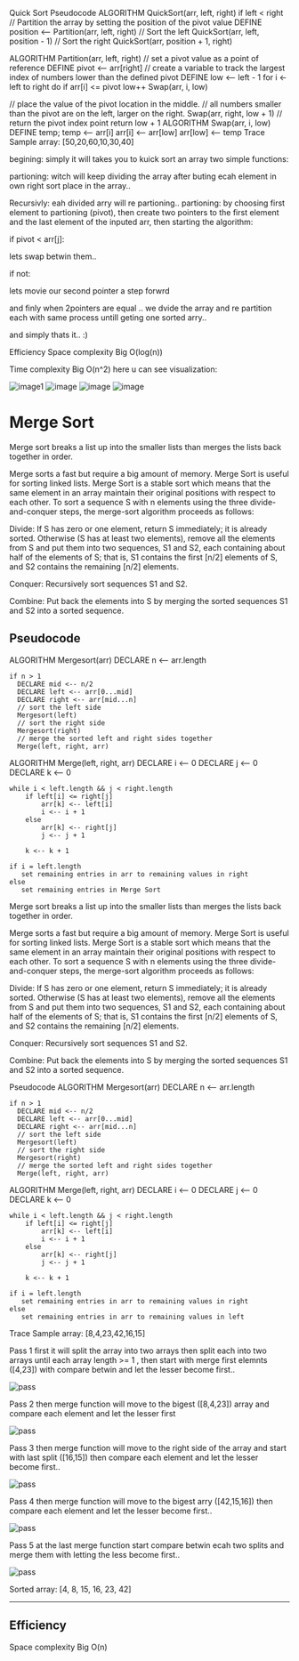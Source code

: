 

Quick Sort Pseudocode ALGORITHM QuickSort(arr, left, right) if left < right // Partition the array by setting the position of the pivot value DEFINE position <-- Partition(arr, left, right) // Sort the left QuickSort(arr, left, position - 1) // Sort the right QuickSort(arr, position + 1, right)

ALGORITHM Partition(arr, left, right) // set a pivot value as a point of reference DEFINE pivot <-- arr[right] // create a variable to track the largest index of numbers lower than the defined pivot DEFINE low <-- left - 1 for i <- left to right do if arr[i] <= pivot low++ Swap(arr, i, low)

 // place the value of the pivot location in the middle.
 // all numbers smaller than the pivot are on the left, larger on the right.
 Swap(arr, right, low + 1)
// return the pivot index point
 return low + 1
ALGORITHM Swap(arr, i, low) DEFINE temp; temp <-- arr[i] arr[i] <-- arr[low] arr[low] <-- temp Trace Sample array: [50,20,60,10,30,40]

begining: simply it will takes you to kuick sort an array two simple functions:

partioning: witch will keep dividing the array after buting ecah element in own right sort place in the array..

Recursivly: eah divided arry will re partioning.. partioning: by choosing first element to partioning (pivot), then create two pointers to the first element and the last element of the inputed arr, then starting the algorithm:

if pivot < arr[j]:

lets swap betwin them..

if not:

lets movie our second pointer a step forwrd



and finly when 2pointers are equal .. we dvide the array and re partition each with same process untill geting one sorted arry.. 



and simply thats it.. :)

Efficiency Space complexity Big O(log(n))

Time complexity Big O(n^2)
here u can see visualization:

![image1](assets/quick1.png)
![image](assets/quick2.png)
![image](assets/quick3.png)
![image](assets/quick4.png)

# Merge Sort
Merge sort breaks a list up into the smaller lists than merges the lists back together in order.

Merge sorts a fast but require a big amount of memory.
Merge Sort is useful for sorting linked lists.
Merge Sort is a stable sort which means that the same element in an array maintain their original positions with respect to each other.
To sort a sequence S with n elements using the three divide-and-conquer steps, the merge-sort algorithm proceeds as follows:

Divide: If S has zero or one element, return S immediately; it is already sorted. Otherwise (S has at least two elements), remove all the elements from S and put them into two sequences, S1 and S2, each containing about half of the elements of S; that is, S1 contains the first [n/2] elements of S, and S2 contains the remaining [n/2] elements.

Conquer: Recursively sort sequences S1 and S2.

Combine: Put back the elements into S by merging the sorted sequences S1 and S2 into a sorted sequence.


## Pseudocode
 ALGORITHM Mergesort(arr)
    DECLARE n <-- arr.length

    if n > 1
      DECLARE mid <-- n/2
      DECLARE left <-- arr[0...mid]
      DECLARE right <-- arr[mid...n]
      // sort the left side
      Mergesort(left)
      // sort the right side
      Mergesort(right)
      // merge the sorted left and right sides together
      Merge(left, right, arr)

ALGORITHM Merge(left, right, arr)
    DECLARE i <-- 0
    DECLARE j <-- 0
    DECLARE k <-- 0
    
    while i < left.length && j < right.length
        if left[i] <= right[j]
            arr[k] <-- left[i]
            i <-- i + 1
        else
            arr[k] <-- right[j]
            j <-- j + 1

        k <-- k + 1
    
    if i = left.length
       set remaining entries in arr to remaining values in right
    else
       set remaining entries in Merge Sort
Merge sort breaks a list up into the smaller lists than merges the lists back together in order.

Merge sorts a fast but require a big amount of memory.
Merge Sort is useful for sorting linked lists.
Merge Sort is a stable sort which means that the same element in an array maintain their original positions with respect to each other.
To sort a sequence S with n elements using the three divide-and-conquer steps, the merge-sort algorithm proceeds as follows:

Divide: If S has zero or one element, return S immediately; it is already sorted. Otherwise (S has at least two elements), remove all the elements from S and put them into two sequences, S1 and S2, each containing about half of the elements of S; that is, S1 contains the first [n/2] elements of S, and S2 contains the remaining [n/2] elements.

Conquer: Recursively sort sequences S1 and S2.

Combine: Put back the elements into S by merging the sorted sequences S1 and S2 into a sorted sequence.


Pseudocode
 ALGORITHM Mergesort(arr)
    DECLARE n <-- arr.length

    if n > 1
      DECLARE mid <-- n/2
      DECLARE left <-- arr[0...mid]
      DECLARE right <-- arr[mid...n]
      // sort the left side
      Mergesort(left)
      // sort the right side
      Mergesort(right)
      // merge the sorted left and right sides together
      Merge(left, right, arr)

ALGORITHM Merge(left, right, arr)
    DECLARE i <-- 0
    DECLARE j <-- 0
    DECLARE k <-- 0

    while i < left.length && j < right.length
        if left[i] <= right[j]
            arr[k] <-- left[i]
            i <-- i + 1
        else
            arr[k] <-- right[j]
            j <-- j + 1

        k <-- k + 1

    if i = left.length
       set remaining entries in arr to remaining values in right
    else
       set remaining entries in arr to remaining values in left

Trace
Sample array: [8,4,23,42,16,15]


Pass 1
first it will split the array into two arrays then split each into two arrays until each array length >= 1 , then start with merge first elemnts ([4,23]) with compare betwin and let the lesser become first..

![pass](assets/pass1.png)


Pass 2
then merge function will move to the bigest ([8,4,23]) array and compare each element and let the lesser first

![pass](assets/pass2.png)


Pass 3
then merge function will move to the right side of the array and start with last split ([16,15]) then compare each element and let the lesser become first..

![pass](assets/pass3.png)


Pass 4
then merge function will move to the bigest arry ([42,15,16]) then compare each element and let the lesser become first..

![pass](assets/pass4.png)


Pass 5
at the last merge function start compare betwin ecah two splits and merge them with letting the less become first..

![pass](assets/pass5.png)

Sorted array: [4, 8, 15, 16, 23, 42]

___
## Efficiency
Space complexity Big O(n)

